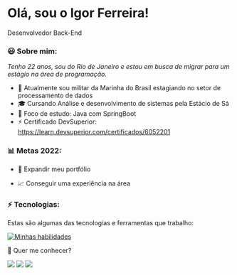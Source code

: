 <h1 align='left'>
  Olá, sou o Igor Ferreira!
  <br/>
</h1>
<p align='left'>
  Desenvolvedor Back-End
</p>

### 😃 Sobre mim:

<p>
  <em>
    Tenho 22 anos, sou do Rio de Janeiro e estou em busca de migrar para um estágio na área de programação.
  </em>
</p>

- 🔭 Atualmente sou militar da Marinha do Brasil estagiando no setor de processamento de dados
- 🎓 Cursando Análise e desenvolvimento de sistemas pela Estácio de Sá
- 🌱 Foco de estudo: Java com SpringBoot
- ⚡ Certificado DevSuperior: https://learn.devsuperior.com/certificados/6052201

### 📊 Metas 2022:

- 📂 Expandir meu portfólio

- 📈 Conseguir uma experiência na área

### ⚡ Tecnologias:

Estas são algumas das tecnologias e ferramentas que trabalho:

[![Minhas habilidades](https://skillicons.dev/icons?i=java,spring,hibernate,mysql,postgres,git,github,heroku,netlify&theme=light)](https://skillicons.dev)

💬 Quer me conhecer?

<div>
  <a href="https://www.linkedin.com/in/igor-ferreira-366a44234/" target="_blank"><img src="https://img.shields.io/badge/-LinkedIn-%230077B5?style=for-the-badge&logo=linkedin&logoColor=white" target="_blank"></a>
  <a href = "mailto:igorferreiradaniel99@hotmail.com"><img src="https://img.shields.io/badge/-Hotmail-%23333?style=for-the-badge&logo=hotmail&logoColor=white" target="_blank"></a>
  <a href="https://www.instagram.com/ferreira_ig/" target="_blank"><img src="https://img.shields.io/badge/-Instagram-%23E4405F?style=for-the-badge&logo=instagram&logoColor=white" target="_blank"></a>
</div>

